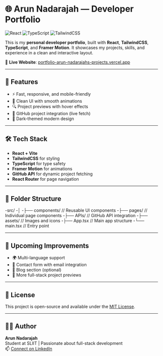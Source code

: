 # 🌐 Arun Nadarajah — Developer Portfolio

![React](https://img.shields.io/badge/React-20232A?style=for-the-badge&logo=react&logoColor=61DAFB)
![TypeScript](https://img.shields.io/badge/TypeScript-007ACC?style=for-the-badge&logo=typescript&logoColor=white)
![TailwindCSS](https://img.shields.io/badge/TailwindCSS-06B6D4?style=for-the-badge&logo=tailwind-css&logoColor=white)


This is my **personal developer portfolio**, built with **React**, **TailwindCSS**, **TypeScript**, and **Framer Motion**. It showcases my projects, skills, and experience in a clean and interactive layout.

🔗 **Live Website**: [portfolio-arun-nadarajahs-projects.vercel.app](https://portfolio-arun-nadarajahs-projects.vercel.app)

---

## 📸 Features

- ⚡ Fast, responsive, and mobile-friendly
- 🎨 Clean UI with smooth animations
- 🔍 Project previews with hover effects
- 🔗 GitHub project integration (live fetch)
- 🌙 Dark-themed modern design

---

## 🛠 Tech Stack

- **React + Vite**
- **TailwindCSS** for styling
- **TypeScript** for type safety
- **Framer Motion** for animations
- **GitHub API** for dynamic project fetching
- **React Router** for page navigation

---

## 📂 Folder Structure

-src/
-│
-├── components/        // Reusable UI components
-├── pages/             // Individual page components
-├── APIs/              // GitHub API integration
-├── assets/            // Images and icons
-├── App.tsx            // Main app structure
-└── main.tsx           // Entry point

---

## 🚀 Upcoming Improvements

- 🌍 Multi-language support
- 📩 Contact form with email integration
- 🧠 Blog section (optional)
- 🛒 More full-stack project previews

---

## 📜 License

This project is open-source and available under the [MIT License](LICENSE).

---

## 🙋‍♂️ Author

**Arun Nadarajah**  
Student at SLIIT | Passionate about full-stack development  
📫 [Connect on LinkedIn](https://www.linkedin.com/in/arunnadarajah2024)

